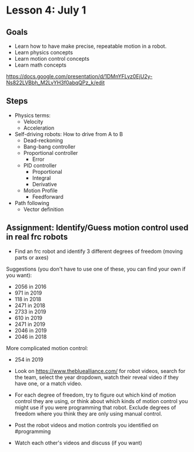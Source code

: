 # Lesson 4: July 1

## Goals
- Learn how to have make precise, repeatable motion in a robot.
- Learn physics concepts
- Learn motion control concepts
- Learn math concepts

https://docs.google.com/presentation/d/1DMnYFLyz0EjU2y-Ns822LVBbh_M2LvYH3f0abqQPz_k/edit

## Steps
- Physics terms:
  - Velocity
  - Acceleration
- Self-driving robots: How to drive from A to B
  - Dead-reckoning
  - Bang-bang controller
  - Proportional controller
    - Error
  - PID controller
    - Proportional
    - Integral
    - Derivative
  - Motion Profile
    - Feedforward
- Path following
  - Vector definition

## Assignment: Identify/Guess motion control used in real frc robots

- Find an frc robot and identify 3 different degrees of freedom (moving parts or axes)

Suggestions (you don't have to use one of these, you can find your own if you want):

- 2056 in 2016
- 971 in 2019
- 118 in 2018
- 2471 in 2018
- 2733 in 2019
- 610 in 2019
- 2471 in 2019
- 2046 in 2019
- 2046 in 2018

More complicated motion control:
- 254 in 2019

- Look on https://www.thebluealliance.com/ for robot videos, search for the team, select the year dropdown, watch their reveal video if they have one, or a match video.
- For each degree of freedom, try to figure out which kind of motion control they are using, or think about which kinds of motion control you might use if you were programming that robot. Exclude degrees of freedom where you think they are only using manual control.
- Post the robot videos and motion controls you identified on #programming
- Watch each other's videos and discuss (if you want)

